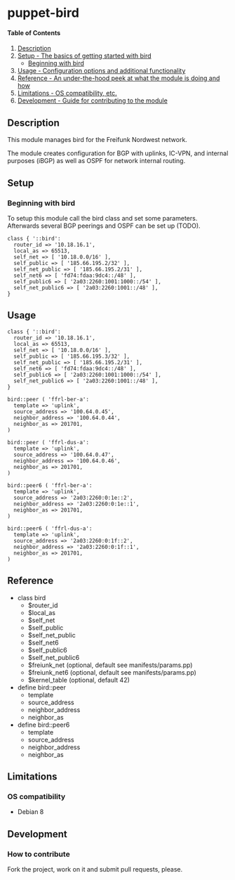 # puppet-bird

#### Table of Contents

1. [Description](#description)
1. [Setup - The basics of getting started with bird](#setup)
    * [Beginning with bird](#beginning-with-bird)
1. [Usage - Configuration options and additional functionality](#usage)
1. [Reference - An under-the-hood peek at what the module is doing and how](#reference)
1. [Limitations - OS compatibility, etc.](#limitations)
1. [Development - Guide for contributing to the module](#development)

## Description

This module manages bird for the Freifunk Nordwest network.

The module creates configuration for BGP with uplinks, IC-VPN, and internal purposes (iBGP) as well as OSPF for network internal routing.

## Setup

### Beginning with bird

To setup this module call the bird class and set some parameters. Afterwards several BGP peerings and OSPF can be set up (TODO).
```puppet
class { '::bird':
  router_id => '10.18.16.1',
  local_as => 65513,
  self_net => [ '10.18.0.0/16' ],
  self_public => [ '185.66.195.2/32' ],
  self_net_public => [ '185.66.195.2/31' ],
  self_net6 => [ 'fd74:fdaa:9dc4::/48' ],
  self_public6 => [ '2a03:2260:1001:1000::/54' ],
  self_net_public6 => [ '2a03:2260:1001::/48' ],
}
```

## Usage

```puppet
class { '::bird':
  router_id => '10.18.16.1',
  local_as => 65513,
  self_net => [ '10.18.0.0/16' ],
  self_public => [ '185.66.195.3/32' ],
  self_net_public => [ '185.66.195.2/31' ],
  self_net6 => [ 'fd74:fdaa:9dc4::/48' ],
  self_public6 => [ '2a03:2260:1001:1000::/54' ],
  self_net_public6 => [ '2a03:2260:1001::/48' ],
}

bird::peer ( 'ffrl-ber-a':
  template => 'uplink',
  source_address => '100.64.0.45',
  neighbor_address => '100.64.0.44',
  neighbor_as => 201701,
)

bird::peer ( 'ffrl-dus-a':
  template => 'uplink',
  source_address => '100.64.0.47',
  neighbor_address => '100.64.0.46',
  neighbor_as => 201701,
)

bird::peer6 ( 'ffrl-ber-a':
  template => 'uplink',
  source_address => '2a03:2260:0:1e::2',
  neighbor_address => '2a03:2260:0:1e::1',
  neighbor_as => 201701,
)

bird::peer6 ( 'ffrl-dus-a':
  template => 'uplink',
  source_address => '2a03:2260:0:1f::2',
  neighbor_address => '2a03:2260:0:1f::1',
  neighbor_as => 201701,
)
```

## Reference

* class bird
  * $router\_id
  * $local\_as
  * $self\_net
  * $self\_public
  * $self\_net\_public
  * $self\_net6
  * $self\_public6
  * $self\_net\_public6
  * $freiunk\_net (optional, default see manifests/params.pp)
  * $freiunk\_net6 (optional, default see manifests/params.pp)
  * $kernel\_table (optional, default 42)
* define bird::peer
  * template
  * source\_address
  * neighbor\_address
  * neighbor\_as
* define bird::peer6
  * template
  * source\_address
  * neighbor\_address
  * neighbor\_as

## Limitations

### OS compatibility
* Debian 8

## Development

### How to contribute
Fork the project, work on it and submit pull requests, please.

